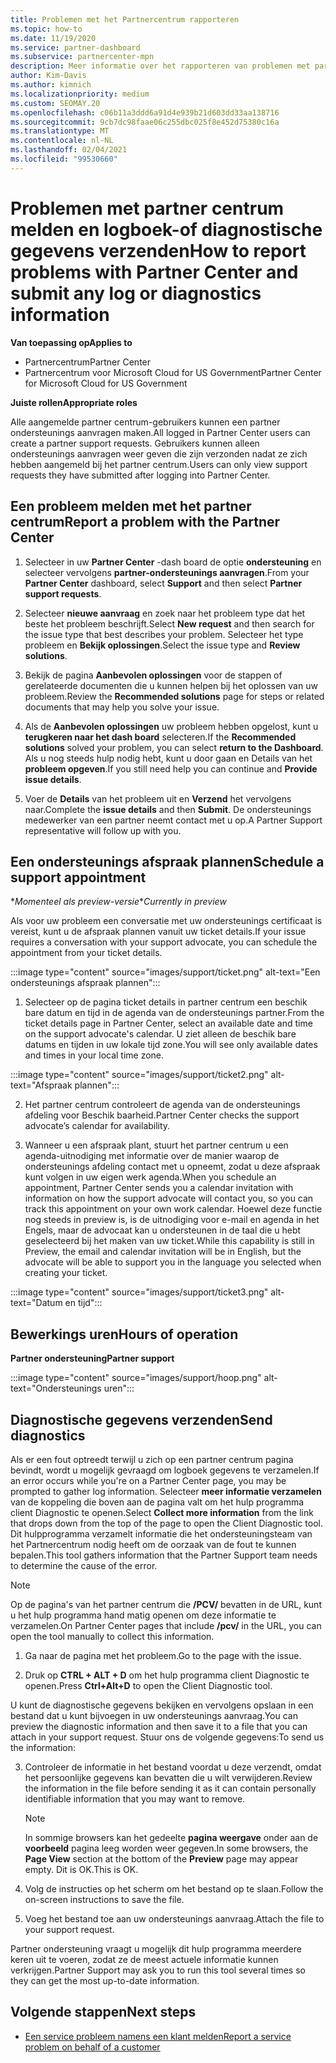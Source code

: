 ```yaml
---
title: Problemen met het Partnercentrum rapporteren
ms.topic: how-to
ms.date: 11/19/2020
ms.service: partner-dashboard
ms.subservice: partnercenter-mpn
description: Meer informatie over het rapporteren van problemen met partner centrum en het verzamelen van diagnostische gegevens voor het partner ondersteunings team.
author: Kim-Davis
ms.author: kimnich
ms.localizationpriority: medium
ms.custom: SEOMAY.20
ms.openlocfilehash: c06b11a3ddd6a91d4e939b21d603dd33aa138716
ms.sourcegitcommit: 9cb7dc98faae06c255dbc025f8e452d75380c16a
ms.translationtype: MT
ms.contentlocale: nl-NL
ms.lasthandoff: 02/04/2021
ms.locfileid: "99530660"
---
```

# <a name="how-to-report-problems-with-partner-center-and-submit-any-log-or-diagnostics-information"></a><span data-ttu-id="a2824-103">Problemen met partner centrum melden en logboek-of diagnostische gegevens verzenden</span><span class="sxs-lookup"><span data-stu-id="a2824-103">How to report problems with Partner Center and submit any log or diagnostics information</span></span>

<span data-ttu-id="a2824-104">**Van toepassing op**</span><span class="sxs-lookup"><span data-stu-id="a2824-104">**Applies to**</span></span>

- <span data-ttu-id="a2824-105">Partnercentrum</span><span class="sxs-lookup"><span data-stu-id="a2824-105">Partner Center</span></span>
- <span data-ttu-id="a2824-106">Partnercentrum voor Microsoft Cloud for US Government</span><span class="sxs-lookup"><span data-stu-id="a2824-106">Partner Center for Microsoft Cloud for US Government</span></span>

<span data-ttu-id="a2824-107">**Juiste rollen**</span><span class="sxs-lookup"><span data-stu-id="a2824-107">**Appropriate roles**</span></span>

<span data-ttu-id="a2824-108">Alle aangemelde partner centrum-gebruikers kunnen een partner ondersteunings aanvragen maken.</span><span class="sxs-lookup"><span data-stu-id="a2824-108">All logged in Partner Center users can create a partner support requests.</span></span> <span data-ttu-id="a2824-109">Gebruikers kunnen alleen ondersteunings aanvragen weer geven die zijn verzonden nadat ze zich hebben aangemeld bij het partner centrum.</span><span class="sxs-lookup"><span data-stu-id="a2824-109">Users can only view support requests they have submitted after logging into Partner Center.</span></span>

## <a name="report-a-problem-with-the-partner-center"></a><span data-ttu-id="a2824-110">Een probleem melden met het partner centrum</span><span class="sxs-lookup"><span data-stu-id="a2824-110">Report a problem with the Partner Center</span></span>

1. <span data-ttu-id="a2824-111">Selecteer in uw **Partner Center** -dash board de optie **ondersteuning** en selecteer vervolgens **partner-ondersteunings aanvragen**.</span><span class="sxs-lookup"><span data-stu-id="a2824-111">From your **Partner Center** dashboard, select **Support** and then select **Partner support requests**.</span></span>

2. <span data-ttu-id="a2824-112">Selecteer **nieuwe aanvraag** en zoek naar het probleem type dat het beste het probleem beschrijft.</span><span class="sxs-lookup"><span data-stu-id="a2824-112">Select **New request** and then search for the issue type that best describes your problem.</span></span> <span data-ttu-id="a2824-113">Selecteer het type probleem en **Bekijk oplossingen**.</span><span class="sxs-lookup"><span data-stu-id="a2824-113">Select the issue type and **Review solutions**.</span></span>

3. <span data-ttu-id="a2824-114">Bekijk de pagina **Aanbevolen oplossingen** voor de stappen of gerelateerde documenten die u kunnen helpen bij het oplossen van uw probleem.</span><span class="sxs-lookup"><span data-stu-id="a2824-114">Review the **Recommended solutions** page for steps or related documents that may help you solve your issue.</span></span>

4. <span data-ttu-id="a2824-115">Als de **Aanbevolen oplossingen** uw probleem hebben opgelost, kunt u **terugkeren naar het dash board** selecteren.</span><span class="sxs-lookup"><span data-stu-id="a2824-115">If the **Recommended solutions** solved your problem, you can select **return to the Dashboard**.</span></span> <span data-ttu-id="a2824-116">Als u nog steeds hulp nodig hebt, kunt u door gaan en Details van het **probleem opgeven**.</span><span class="sxs-lookup"><span data-stu-id="a2824-116">If you still need help you can continue and **Provide issue details**.</span></span>

5. <span data-ttu-id="a2824-117">Voer de **Details** van het probleem uit en **Verzend** het vervolgens naar.</span><span class="sxs-lookup"><span data-stu-id="a2824-117">Complete the **issue details** and then **Submit**.</span></span> <span data-ttu-id="a2824-118">De ondersteunings medewerker van een partner neemt contact met u op.</span><span class="sxs-lookup"><span data-stu-id="a2824-118">A Partner Support representative will follow up with you.</span></span>

## <a name="schedule-a-support-appointment"></a><span data-ttu-id="a2824-119">Een ondersteunings afspraak plannen</span><span class="sxs-lookup"><span data-stu-id="a2824-119">Schedule a support appointment</span></span> 

<span data-ttu-id="a2824-120">\**Momenteel als preview-versie*</span><span class="sxs-lookup"><span data-stu-id="a2824-120">\**Currently in preview*</span></span>

<span data-ttu-id="a2824-121">Als voor uw probleem een conversatie met uw ondersteunings certificaat is vereist, kunt u de afspraak plannen vanuit uw ticket details.</span><span class="sxs-lookup"><span data-stu-id="a2824-121">If your issue requires a conversation with your support advocate, you can schedule the appointment from your ticket details.</span></span>

:::image type="content" source="images/support/ticket.png" alt-text="Een ondersteunings afspraak plannen":::

1.  <span data-ttu-id="a2824-123">Selecteer op de pagina ticket details in partner centrum een beschik bare datum en tijd in de agenda van de ondersteunings partner.</span><span class="sxs-lookup"><span data-stu-id="a2824-123">From the ticket details page in Partner Center, select an available date and time on the support advocate's calendar.</span></span> <span data-ttu-id="a2824-124">U ziet alleen de beschik bare datums en tijden in uw lokale tijd zone.</span><span class="sxs-lookup"><span data-stu-id="a2824-124">You will see only available dates and times in your local time zone.</span></span>

:::image type="content" source="images/support/ticket2.png" alt-text="Afspraak plannen":::

2. <span data-ttu-id="a2824-126">Het partner centrum controleert de agenda van de ondersteunings afdeling voor Beschik baarheid.</span><span class="sxs-lookup"><span data-stu-id="a2824-126">Partner Center checks the support advocate’s  calendar for availability.</span></span>

1. <span data-ttu-id="a2824-127">Wanneer u een afspraak plant, stuurt het partner centrum u een agenda-uitnodiging met informatie over de manier waarop de ondersteunings afdeling contact met u opneemt, zodat u deze afspraak kunt volgen in uw eigen werk agenda.</span><span class="sxs-lookup"><span data-stu-id="a2824-127">When you schedule an appointment, Partner Center sends you a calendar invitation with information on how the support advocate will contact you, so you can track this appointment on your own work calendar.</span></span>  <span data-ttu-id="a2824-128">Hoewel deze functie nog steeds in preview is, is de uitnodiging voor e-mail en agenda in het Engels, maar de advocaat kan u ondersteunen in de taal die u hebt geselecteerd bij het maken van uw ticket.</span><span class="sxs-lookup"><span data-stu-id="a2824-128">While this capability is still in Preview, the email and calendar invitation will be in English, but the advocate will be able to support you in the language you selected when creating your ticket.</span></span>

:::image type="content" source="images/support/ticket3.png" alt-text="Datum en tijd":::

## <a name="hours-of-operation"></a><span data-ttu-id="a2824-130">Bewerkings uren</span><span class="sxs-lookup"><span data-stu-id="a2824-130">Hours of operation</span></span>

<span data-ttu-id="a2824-131">**Partner ondersteuning**</span><span class="sxs-lookup"><span data-stu-id="a2824-131">**Partner support**</span></span>

:::image type="content" source="images/support/hoop.png" alt-text="Ondersteunings uren":::

## <a name="send-diagnostics"></a><span data-ttu-id="a2824-133">Diagnostische gegevens verzenden</span><span class="sxs-lookup"><span data-stu-id="a2824-133">Send diagnostics</span></span>

<span data-ttu-id="a2824-134">Als er een fout optreedt terwijl u zich op een partner centrum pagina bevindt, wordt u mogelijk gevraagd om logboek gegevens te verzamelen.</span><span class="sxs-lookup"><span data-stu-id="a2824-134">If an error occurs while you're on a Partner Center page, you may be prompted to gather log information.</span></span> <span data-ttu-id="a2824-135">Selecteer **meer informatie verzamelen** van de koppeling die boven aan de pagina valt om het hulp programma client Diagnostic te openen.</span><span class="sxs-lookup"><span data-stu-id="a2824-135">Select **Collect more information** from the link that drops down from the top of the page to open the Client Diagnostic tool.</span></span> <span data-ttu-id="a2824-136">Dit hulpprogramma verzamelt informatie die het ondersteuningsteam van het Partnercentrum nodig heeft om de oorzaak van de fout te kunnen bepalen.</span><span class="sxs-lookup"><span data-stu-id="a2824-136">This tool gathers information that the Partner Support team needs to determine the cause of the error.</span></span> 

>[!NOTE]
><span data-ttu-id="a2824-137">Op de pagina's van het partner centrum die **/PCV/** bevatten in de URL, kunt u het hulp programma hand matig openen om deze informatie te verzamelen.</span><span class="sxs-lookup"><span data-stu-id="a2824-137">On Partner Center pages that include **/pcv/** in the URL, you can open the tool manually to collect this information.</span></span>

1. <span data-ttu-id="a2824-138">Ga naar de pagina met het probleem.</span><span class="sxs-lookup"><span data-stu-id="a2824-138">Go to the page with the issue.</span></span>

2. <span data-ttu-id="a2824-139">Druk op **CTRL + ALT + D** om het hulp programma client Diagnostic te openen.</span><span class="sxs-lookup"><span data-stu-id="a2824-139">Press **Ctrl+Alt+D** to open the Client Diagnostic tool.</span></span>

<span data-ttu-id="a2824-140">U kunt de diagnostische gegevens bekijken en vervolgens opslaan in een bestand dat u kunt bijvoegen in uw ondersteunings aanvraag.</span><span class="sxs-lookup"><span data-stu-id="a2824-140">You can preview the diagnostic information and then save it to a file that you can attach in your support request.</span></span> <span data-ttu-id="a2824-141">Stuur ons de volgende gegevens:</span><span class="sxs-lookup"><span data-stu-id="a2824-141">To send us the information:</span></span>

3. <span data-ttu-id="a2824-142">Controleer de informatie in het bestand voordat u deze verzendt, omdat het persoonlijke gegevens kan bevatten die u wilt verwijderen.</span><span class="sxs-lookup"><span data-stu-id="a2824-142">Review the information in the file before sending it as it can contain personally identifiable information that you may want to remove.</span></span>

    >[!NOTE]
    ><span data-ttu-id="a2824-143">In sommige browsers kan het gedeelte **pagina weergave** onder aan de **voorbeeld** pagina leeg worden weer gegeven.</span><span class="sxs-lookup"><span data-stu-id="a2824-143">In some browsers, the **Page View** section at the bottom of the **Preview** page may appear empty.</span></span> <span data-ttu-id="a2824-144">Dit is OK.</span><span class="sxs-lookup"><span data-stu-id="a2824-144">This is OK.</span></span>

4. <span data-ttu-id="a2824-145">Volg de instructies op het scherm om het bestand op te slaan.</span><span class="sxs-lookup"><span data-stu-id="a2824-145">Follow the on-screen instructions to save the file.</span></span>

5. <span data-ttu-id="a2824-146">Voeg het bestand toe aan uw ondersteunings aanvraag.</span><span class="sxs-lookup"><span data-stu-id="a2824-146">Attach the file to your support request.</span></span>

<span data-ttu-id="a2824-147">Partner ondersteuning vraagt u mogelijk dit hulp programma meerdere keren uit te voeren, zodat ze de meest actuele informatie kunnen verkrijgen.</span><span class="sxs-lookup"><span data-stu-id="a2824-147">Partner Support may ask you to run this tool several times so they can get the most up-to-date information.</span></span>

## <a name="next-steps"></a><span data-ttu-id="a2824-148">Volgende stappen</span><span class="sxs-lookup"><span data-stu-id="a2824-148">Next steps</span></span>

- [<span data-ttu-id="a2824-149">Een service probleem namens een klant melden</span><span class="sxs-lookup"><span data-stu-id="a2824-149">Report a service problem on behalf of a customer</span></span>](report-problems-on-behalf-of-a-customer.md)
